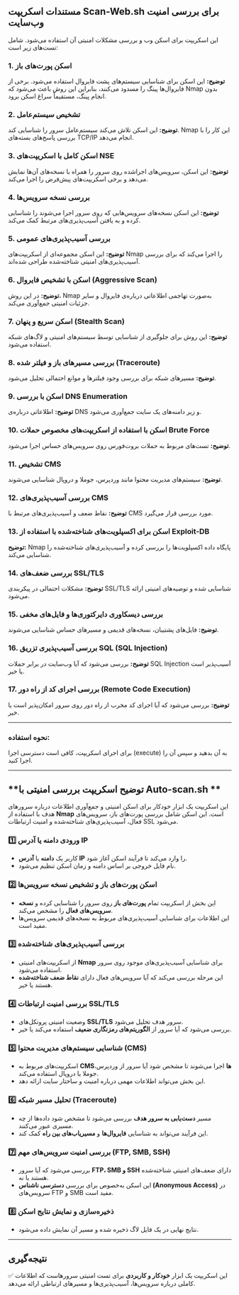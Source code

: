 ## مستندات اسکریپت Scan-Web.sh برای بررسی امنیت وب‌سایت

این اسکریپت برای اسکن وب و بررسی مشکلات امنیتی آن استفاده می‌شود. شامل تست‌های زیر است:

### 1. اسکن پورت‌های باز
**توضیح:** این اسکن برای شناسایی سیستم‌های پشت فایروال استفاده می‌شود. برخی از فایروال‌ها پینگ را مسدود می‌کنند، بنابراین این روش باعث می‌شود که Nmap بدون انجام پینگ، مستقیماً سراغ اسکن برود.

### 2. تشخیص سیستم‌عامل
**توضیح:** این اسکن تلاش می‌کند سیستم‌عامل سرور را شناسایی کند. Nmap این کار را با بررسی پاسخ‌های بسته‌های TCP/IP انجام می‌دهد.

### 3. اسکن کامل با اسکریپت‌های NSE
**توضیح:** این اسکن، سرویس‌های اجراشده روی سرور را همراه با نسخه‌های آن‌ها نمایش می‌دهد و برخی اسکریپت‌های پیش‌فرض را اجرا می‌کند.

### 4. بررسی نسخه سرویس‌ها
**توضیح:** این اسکن نسخه‌های سرویس‌هایی که روی سرور اجرا می‌شوند را شناسایی کرده و به یافتن آسیب‌پذیری‌های مرتبط کمک می‌کند.

### 5. بررسی آسیب‌پذیری‌های عمومی
**توضیح:** این اسکن مجموعه‌ای از اسکریپت‌های Nmap را اجرا می‌کند که برای بررسی آسیب‌پذیری‌های امنیتی شناخته‌شده طراحی شده‌اند.

### 6. اسکن با تشخیص فایروال (Aggressive Scan)
**توضیح:** در این روش، Nmap به‌صورت تهاجمی اطلاعاتی درباره‌ی فایروال و سایر جزئیات امنیتی جمع‌آوری می‌کند.

### 7. اسکن سریع و پنهان (Stealth Scan)
**توضیح:** این روش برای جلوگیری از شناسایی توسط سیستم‌های امنیتی و لاگ‌های شبکه استفاده می‌شود.

### 8. بررسی مسیرهای باز و فیلتر شده (Traceroute)
**توضیح:** مسیرهای شبکه برای بررسی وجود فیلترها و موانع احتمالی تحلیل می‌شود.

### 9. اسکن با بررسی DNS Enumeration
**توضیح:** اطلاعاتی درباره‌ی DNS و زیر دامنه‌های یک سایت جمع‌آوری می‌شود.

### 10. اسکن با استفاده از اسکریپت‌های مخصوص حملات Brute Force
**توضیح:** تست‌های مربوط به حملات بروت‌فورس روی سرویس‌های حساس اجرا می‌شود.

### 11. تشخیص CMS
**توضیح:** سیستم‌های مدیریت محتوا مانند وردپرس، جوملا و دروپال شناسایی می‌شوند.

### 12. بررسی آسیب‌پذیری‌های CMS
**توضیح:** نقاط ضعف و آسیب‌پذیری‌های مرتبط با CMS مورد بررسی قرار می‌گیرد.

### 13. اسکن برای اکسپلویت‌های شناخته‌شده با استفاده از Exploit-DB
**توضیح:** Nmap پایگاه داده اکسپلویت‌ها را بررسی کرده و آسیب‌پذیری‌های شناخته‌شده را شناسایی می‌کند.

### 14. بررسی ضعف‌های SSL/TLS
**توضیح:** مشکلات احتمالی در پیکربندی SSL/TLS شناسایی شده و توصیه‌های امنیتی ارائه می‌شود.

### 15. بررسی دیسکاوری دایرکتوری‌ها و فایل‌های مخفی
**توضیح:** فایل‌های پشتیبان، نسخه‌های قدیمی و مسیرهای حساس شناسایی می‌شوند.

### 16. بررسی آسیب‌پذیری تزریق SQL (SQL Injection)
**توضیح:** بررسی می‌شود که آیا وب‌سایت در برابر حملات SQL Injection آسیب‌پذیر است یا خیر.

### 17. بررسی اجرای کد از راه دور (Remote Code Execution)
**توضیح:** بررسی می‌شود که آیا اجرای کد مخرب از راه دور روی سرور امکان‌پذیر است یا خیر.

---

### نحوه استفاده:
برای اجرای اسکریپت، کافی است دسترسی اجرا (execute) به آن بدهید و سپس آن را اجرا کنید.


----

## **توضیح اسکریپت بررسی امنیتی با Auto-scan.sh ** 
این اسکریپت یک ابزار خودکار برای اسکن امنیتی و جمع‌آوری اطلاعات درباره سرورهای هدف با استفاده از **Nmap** است. این اسکن شامل بررسی پورت‌های باز، سرویس‌های فعال، آسیب‌پذیری‌های شناخته‌شده و امنیت ارتباطات SSL می‌شود.  



### 1️⃣ **ورودی دامنه یا آدرس IP**  
- کاربر یک **دامنه** یا **آدرس IP** را وارد می‌کند تا فرآیند اسکن آغاز شود.  
- نام فایل خروجی بر اساس دامنه و زمان اسکن تنظیم می‌شود.  

### 2️⃣ **اسکن پورت‌های باز و تشخیص نسخه سرویس‌ها**  
- این بخش از اسکریپت تمام **پورت‌های باز** روی سرور را شناسایی کرده و **نسخه سرویس‌های فعال** را مشخص می‌کند.  
- این اطلاعات برای شناسایی آسیب‌پذیری‌های مربوط به نسخه‌های قدیمی سرویس‌ها مفید است.  

### 3️⃣ **بررسی آسیب‌پذیری‌های شناخته‌شده**  
- از اسکریپت‌های امنیتی **Nmap** برای شناسایی آسیب‌پذیری‌های موجود روی سرور استفاده می‌شود.  
- این مرحله بررسی می‌کند که آیا سرویس‌های فعال دارای **نقاط ضعف شناخته‌شده** هستند یا خیر.  

### 4️⃣ **بررسی امنیت ارتباطات SSL/TLS**  
- وضعیت امنیتی پروتکل‌های **SSL/TLS** سرور هدف تحلیل می‌شود.  
- بررسی می‌شود که آیا سرور از **الگوریتم‌های رمزنگاری ضعیف** استفاده می‌کند یا خیر.  

### 5️⃣ **شناسایی سیستم‌های مدیریت محتوا (CMS)**  
- اسکریپت‌های مربوط به **CMSها** اجرا می‌شوند تا مشخص شود آیا سرور از وردپرس، جوملا یا دروپال استفاده می‌کند.  
- این بخش می‌تواند اطلاعات مهمی درباره امنیت و ساختار سایت ارائه دهد.  

### 6️⃣ **تحلیل مسیر شبکه (Traceroute)**  
- مسیر **دست‌یابی به سرور هدف** بررسی می‌شود تا مشخص شود داده‌ها از چه مسیری عبور می‌کنند.  
- این فرآیند می‌تواند به شناسایی **فایروال‌ها** و **مسیریاب‌های بین راه** کمک کند.  

### 7️⃣ **بررسی امنیت سرویس‌های مهم (FTP, SMB, SSH)**  
- بررسی می‌شود که آیا سرور **FTP، SMB و SSH** دارای ضعف‌های امنیتی شناخته‌شده هستند یا نه.  
- این اسکن به‌خصوص برای بررسی **دسترسی ناشناس (Anonymous Access)** در سرویس‌های FTP و SMB مفید است.  

### 8️⃣ **ذخیره‌سازی و نمایش نتایج اسکن**  
- نتایج نهایی در یک فایل لاگ ذخیره شده و مسیر آن نمایش داده می‌شود.  

---

## **نتیجه‌گیری**  
✅ این اسکریپت یک ابزار **خودکار و کاربردی** برای تست امنیتی سرورهاست که اطلاعات کاملی درباره سرویس‌ها، آسیب‌پذیری‌ها و مسیرهای ارتباطی ارائه می‌دهد.
